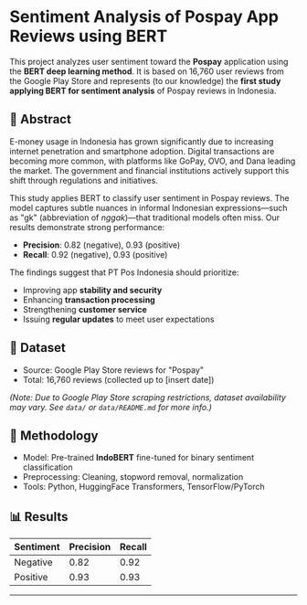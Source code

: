 # Sentiment Analysis of Pospay App Reviews using BERT

This project analyzes user sentiment toward the **Pospay** application using the **BERT deep learning method**. It is based on 16,760 user reviews from the Google Play Store and represents (to our knowledge) the **first study applying BERT for sentiment analysis** of Pospay reviews in Indonesia.

## 📝 Abstract

E-money usage in Indonesia has grown significantly due to increasing internet penetration and smartphone adoption. Digital transactions are becoming more common, with platforms like GoPay, OVO, and Dana leading the market. The government and financial institutions actively support this shift through regulations and initiatives.

This study applies BERT to classify user sentiment in Pospay reviews. The model captures subtle nuances in informal Indonesian expressions—such as "gk" (abbreviation of *nggak*)—that traditional models often miss. Our results demonstrate strong performance:

- **Precision**: 0.82 (negative), 0.93 (positive)  
- **Recall**: 0.92 (negative), 0.93 (positive)

The findings suggest that PT Pos Indonesia should prioritize:
- Improving app **stability and security**
- Enhancing **transaction processing**
- Strengthening **customer service**
- Issuing **regular updates** to meet user expectations

## 📁 Dataset

- Source: Google Play Store reviews for "Pospay"
- Total: 16,760 reviews (collected up to [insert date])

_(Note: Due to Google Play Store scraping restrictions, dataset availability may vary. See `data/` or `data/README.md` for more info.)_

## 🧠 Methodology

- Model: Pre-trained **IndoBERT** fine-tuned for binary sentiment classification
- Preprocessing: Cleaning, stopword removal, normalization
- Tools: Python, HuggingFace Transformers, TensorFlow/PyTorch

## 📊 Results

| Sentiment | Precision | Recall |
|-----------|-----------|--------|
| Negative  | 0.82      | 0.92   |
| Positive  | 0.93      | 0.93   |
----------------------------------


